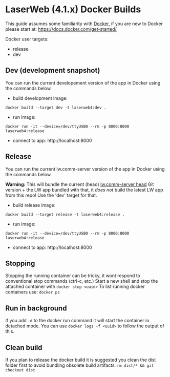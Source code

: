 # LaserWeb (4.1.x) Docker Builds

This guide assumes some familiarity with [Docker](https://www.docker.com/), if you are new to Docker please start at: https://docs.docker.com/get-started/

Docker user targets:
- release
- dev

## Dev (development snapshot)
You can run the current developement version of the app in Docker using the commands below.
- build development image:
```
docker build --target dev -t laserweb4:dev .
```
- run image:
```
docker run -it --device=/dev/ttyUSB0 --rm -p 8000:8000 laserweb4:release
```
- connect to app: http://localhost:8000

## Release
You can run the current lw.comm-server version of the app in Docker using the commands below.

**Warning:** This will bundle the current (head) [lw.comm-server head](https://github.com/LaserWeb/lw.comm-server/) Git version + the LW app bundled with that, it *does not* build the latest LW app from this repo! Use the 'dev' target for that.

- build release image:
```
docker build --target release -t laserweb4:release .
```
- run image:
```
docker run -it --device=/dev/ttyUSB0 --rm -p 8000:8000 laserweb4:release
```
- connect to app: http://localhost:8000

## Stopping
Stopping the running container can be tricky, it wont respond to conventional stop commands (ctrl-c, etc.)
Start a new shell and stop the attached container with `docker stop <uuid>`
To list running docker containers use: `docker ps`

## Run in background
If you add `-d` to the docker run command it will start the container in detached mode.
You can use `docker logs -f <uuid>` to follow the output of this.

## Clean build
If you plan to release the docker build it is suggested you clean the dist folder first to avoid bundling obsolete build artifacts:
`rm dist/* && git checkout dist`
